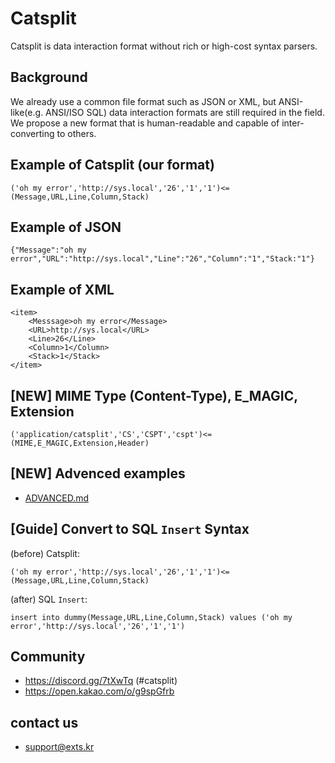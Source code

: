 # Catsplit
Catsplit is data interaction format without rich or high-cost syntax parsers.

## Background
We already use a common file format such as JSON or XML, but ANSI-like(e.g. ANSI/ISO SQL) data interaction formats are still required in the field. We propose a new format that is human-readable and capable of inter-converting to others.

## Example of Catsplit (our format)
```
('oh my error','http://sys.local','26','1','1')<=(Message,URL,Line,Column,Stack)
```

## Example of JSON
```
{"Message":"oh my error","URL":"http://sys.local","Line":"26","Column":"1","Stack:"1"}
```

## Example of XML
```
<item>
    <Messsage>oh my error</Message>
    <URL>http://sys.local</URL>
    <Line>26</Line>
    <Column>1</Column>
    <Stack>1</Stack>
</item>
```

## [NEW] MIME Type (Content-Type), E_MAGIC, Extension
```
('application/catsplit','CS','CSPT','cspt')<=(MIME,E_MAGIC,Extension,Header)
```

## [NEW] Advenced examples
- [ADVANCED.md](https://github.com/gnh1201/catsplit-format/blob/master/ADVANCED.md)

## [Guide] Convert to SQL `Insert` Syntax
(before) Catsplit:
```
('oh my error','http://sys.local','26','1','1')<=(Message,URL,Line,Column,Stack)
```

(after) SQL `Insert`:
```
insert into dummy(Message,URL,Line,Column,Stack) values ('oh my error','http://sys.local','26','1','1')
```

## Community
- https://discord.gg/7tXwTq (#catsplit)
- https://open.kakao.com/o/g9spGfrb

## contact us
- support@exts.kr
